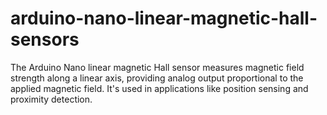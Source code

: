 # arduino-nano-linear-magnetic-hall-sensors
The Arduino Nano linear magnetic Hall sensor measures magnetic field strength along a linear axis, providing analog output proportional to the applied magnetic field. It's used in applications like position sensing and proximity detection.
